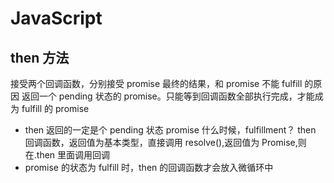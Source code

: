 # JavaScript

## then 方法

接受两个回调函数，分别接受 promise 最终的结果，和 promise 不能 fulfill 的原因
返回一个 pending 状态的 promise。只能等到回调函数全部执行完成，才能成为 fulfill 的 promise

- then 返回的一定是个 pending 状态 promise
  什么时候，fulfillment？
  then 回调函数，返回值为基本类型，直接调用 resolve(),返回值为 Promise,则在.then 里面调用回调
- promise 的状态为 fulfill 时，then 的回调函数才会放入微循环中
